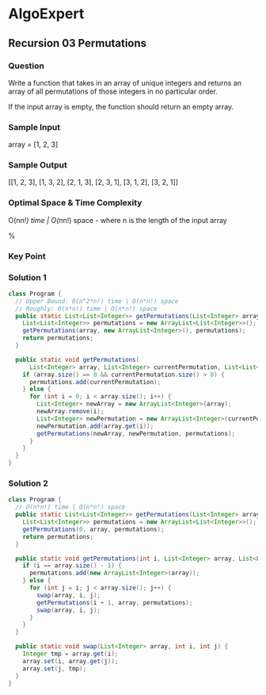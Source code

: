 # AlgoExpert

## Recursion 03 Permutations

### Question

Write a function that takes in an array of unique integers and returns an array of all permutations of those integers in no particular order.

If the input array is empty, the function should return an empty array.

### Sample Input

array = [1, 2, 3]

### Sample Output

[[1, 2, 3], [1, 3, 2], [2, 1, 3], [2, 3, 1], [3, 1, 2], [3, 2, 1]]

### Optimal Space & Time Complexity

O(n*n!) time | O(n*n!) space - where n is the length of the input array

%

### Key Point

### Solution 1

```java
class Program {
  // Upper Bound: O(n^2*n!) time | O(n*n!) space
  // Roughly: O(n*n!) time | O(n*n!) space
  public static List<List<Integer>> getPermutations(List<Integer> array) {
    List<List<Integer>> permutations = new ArrayList<List<Integer>>();
    getPermutations(array, new ArrayList<Integer>(), permutations);
    return permutations;
  }

  public static void getPermutations(
      List<Integer> array, List<Integer> currentPermutation, List<List<Integer>> permutations) {
    if (array.size() == 0 && currentPermutation.size() > 0) {
      permutations.add(currentPermutation);
    } else {
      for (int i = 0; i < array.size(); i++) {
        List<Integer> newArray = new ArrayList<Integer>(array);
        newArray.remove(i);
        List<Integer> newPermutation = new ArrayList<Integer>(currentPermutation);
        newPermutation.add(array.get(i));
        getPermutations(newArray, newPermutation, permutations);
      }
    }
  }
}

```

### Solution 2

```java
class Program {
  // O(n*n!) time | O(n*n!) space
  public static List<List<Integer>> getPermutations(List<Integer> array) {
    List<List<Integer>> permutations = new ArrayList<List<Integer>>();
    getPermutations(0, array, permutations);
    return permutations;
  }

  public static void getPermutations(int i, List<Integer> array, List<List<Integer>> permutations) {
    if (i == array.size() - 1) {
      permutations.add(new ArrayList<Integer>(array));
    } else {
      for (int j = i; j < array.size(); j++) {
        swap(array, i, j);
        getPermutations(i + 1, array, permutations);
        swap(array, i, j);
      }
    }
  }

  public static void swap(List<Integer> array, int i, int j) {
    Integer tmp = array.get(i);
    array.set(i, array.get(j));
    array.set(j, tmp);
  }
}

```
